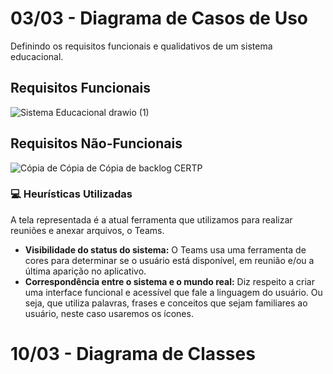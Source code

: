 # 03/03 - Diagrama de Casos de Uso
Definindo os requisitos funcionais e qualidativos de um sistema educacional.

## Requisitos Funcionais


![Sistema Educacional drawio (1)](https://user-images.githubusercontent.com/89141910/156596001-c02f87f2-7ea7-4d63-ae02-474fd1879bf3.png)


## Requisitos Não-Funcionais

![Cópia de Cópia de Cópia de backlog CERTP](https://user-images.githubusercontent.com/89141910/156756335-3e4bacec-2cef-4e86-8030-04572dbbbc3e.png)

### 💻 Heurísticas Utilizadas

A tela representada é a atual ferramenta que utilizamos para realizar reuniões e anexar arquivos, o Teams.

- **Visibilidade do status do sistema:** O Teams usa uma ferramenta de cores para determinar se o usuário está disponível, em reunião e/ou a última aparição no aplicativo.
- **Correspondência entre o sistema e o mundo real:** Diz respeito a criar uma interface funcional e acessível que fale a linguagem do usuário. Ou seja, que utiliza palavras, frases e conceitos que sejam familiares ao usuário, neste caso usaremos os ícones.

# 10/03 - Diagrama de Classes
